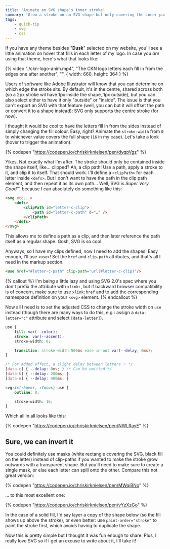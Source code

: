 ```yaml
---
title: 'Animate an SVG shape‘s inner stroke'
summary: 'Grow a stroke on an SVG shape but only covering the inner part'
tags:
    - quick-tip
    - svg
    - css
---
```


If you have any theme besides "**Dusk**" selected on my website, you'll see a little animation on hover that fills in each letter of my logo. In case you _are_ using that theme, here's what that looks like:

{% video "./ckn-logo-anim.mp4", "The CKN logo letters each fill in from the edges one after another", "", { width: 660, height: 364 } %}

Users of software like Adobe Illustrator will know that you can determine on which edge the stroke sits. By default, it's in the centre, shared across both (so a 2px stroke wil have 1px inside the shape, 1px outside), but you can also select either to have it only "outside" or "inside". The issue is that you can't export an SVG with that feature (well, you can but it will offset the path or convert it to a shape instead): SVG only supports the centre stroke (for now).

I thought it would be cool to have the letters fill in from the sides instead of simply changing the fill colour. Easy, right? Animate the `stroke-width` from `0` to whichever value covers the full shape (`16` in my case). Let's take a look (hover to trigger the animation):

{% codepen "https://codepen.io/chriskirknielsen/pen/dyqpVgz" %}

Yikes. Not exactly what I'm after. The stroke should only be contained inside the shape itself, like… clipped? Ah, a clip path! Use a path, apply a stroke to it, and clip it to itself. That should work. I'll define a `<clipPath>` for each letter inside `<defs>`. But I don't want to have the path in the clip path element, and then repeat it as its own path… Well, SVG is _Super Very Good™_, because I can absolutely do something like this:

```html
<svg etc...>
	<defs>
		<clipPath id="letter-c-clip">
			<path id="letter-c-path" d="…" />
		</clipPath>
	</defs>
</svg>
```

This allows me to define a path as a clip, and then later reference the path itself as a regular shape. Gosh, SVG is so cool.

Anyways, so I have my clips defined, now I need to add the shapes. Easy enough, I'll use `<use>`! Set the `href` and `clip-path` attributes, and that's all I need in the markup section.

```html
<use href="#letter-c-path" clip-path="url(#letter-c-clip)"/>
```

{% callout %}
I'm being a little lazy and using SVG 2.0's spec where you don't prefix the attribute with `xlink:`, but if backward browser compatibility is of concern, make sure to use `xlink:href` and to add the corresponding namespace definition on your `<svg>` element.
{% endcallout %}

Now all I need is to set the adjusted CSS to change the stroke width on `use` instead (though there are many ways to do this, e.g.: assign a `data-letter="c"` attribute and select `[data-letter]`).

```css
use {
	fill: var(--color);
	stroke: var(--accent);
	stroke-width: 0;

	transition: stroke-width 500ms ease-in-out var(--delay, 0ms);
}

/* For added effect, a slight delay between letters ✨ */
[data-c] { --delay: 0ms; } /* Can be omitted */
[data-k] { --delay: 200ms; }
[data-n] { --delay: 400ms; }

svg:is(:hover, :focus) use {
	outline: 0;

	stroke-width: 16;
}
```

Which all in all looks like this:

{% codepen "https://codepen.io/chriskirknielsen/pen/NWLRayE" %}

## Sure, we can invert it

You could definitely use masks (white rectangle covering the SVG, black fill on the letter) instead of clip-paths if you wanted to make the stroke grow outwards with a transparent shape. But you'll need to make sure to create a single mask, or else each letter can spill onto the other. Compare this not great version:

{% codepen "https://codepen.io/chriskirknielsen/pen/MWqjBNo" %}

… to this most excellent one:

{% codepen "https://codepen.io/chriskirknielsen/pen/vYzXzGo" %}

In the case of a solid fill, I'd say layer a copy of the shape below (so the fill shows up above the stroke), or even better: use `paint-order="stroke"` to paint the stroke first, which avoids having to duplicate the shape.

Now this is pretty simple but I thought it was fun enough to share. Plus, I really love SVG so if I get an excuse to write about it, I'll take it!
